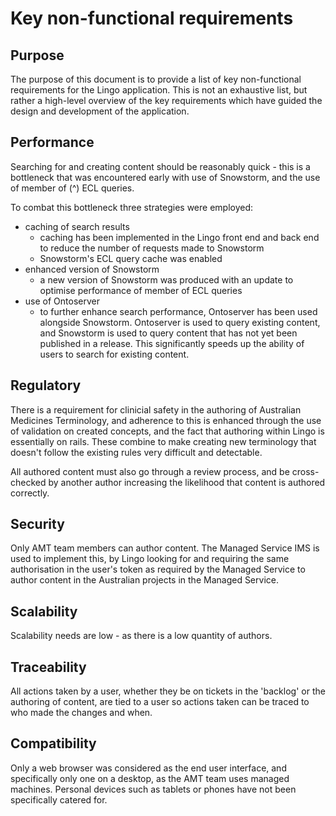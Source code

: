 # Key non-functional requirements

## Purpose

The purpose of this document is to provide a list of key non-functional requirements for the Lingo application.
This is not an exhaustive list, but rather a high-level overview of the key requirements which have
guided the design and development of the application.

## Performance

Searching for and creating content should be reasonably quick - this is a bottleneck that was
encountered early with use of Snowstorm, and the use of member of (^) ECL queries.

To combat this bottleneck three strategies were employed:

- caching of search results
    - caching has been implemented in the Lingo front end and back end to reduce the number of
      requests made to Snowstorm
    - Snowstorm's ECL query cache was enabled
- enhanced version of Snowstorm
    - a new version of Snowstorm was produced with an update to optimise performance of member of
      ECL queries
- use of Ontoserver
    - to further enhance search performance, Ontoserver has been used alongside Snowstorm.
      Ontoserver is used to query existing content, and Snowstorm is used to query content that has
      not yet been published in a release. This significantly speeds up the ability of users to
      search for existing content.

## Regulatory

There is a requirement for clinicial safety in the authoring of Australian Medicines Terminology,
and adherence to this is enhanced through the use of validation on created concepts, and the fact
that authoring within Lingo is essentially on rails. These combine to make creating new terminology
that doesn't follow the existing rules very difficult and detectable.

All authored content must also go through a review process, and be cross-checked by another author
increasing the likelihood that content is authored correctly.

## Security

Only AMT team members can author content. The Managed Service IMS is used to implement this, by
Lingo looking for and requiring the same authorisation in the user's token as required by the
Managed Service to author content in the Australian projects in the Managed Service.

## Scalability

Scalability needs are low - as there is a low quantity of authors.

## Traceability

All actions taken by a user, whether they be on tickets in the 'backlog' or the
authoring of content, are tied to a user so actions taken can be traced to who made the changes and when.

## Compatibility

Only a web browser was considered as the end user interface, and specifically only
one on a desktop, as the AMT team uses managed machines. Personal devices such as tablets or
phones have not been specifically catered for.
